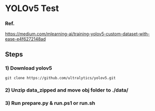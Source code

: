 # YOLOv5 Test 

### Ref. 
https://medium.com/mlearning-ai/training-yolov5-custom-dataset-with-ease-e4f6272148ad

## Steps 
### 1) Download yolov5
```
git clone https://github.com/ultralytics/yolov5.git
```

### 2) Unzip data_zipped and move obj folder to ./data/
### 3) Run prepare.py & run.ps1 or run.sh 
